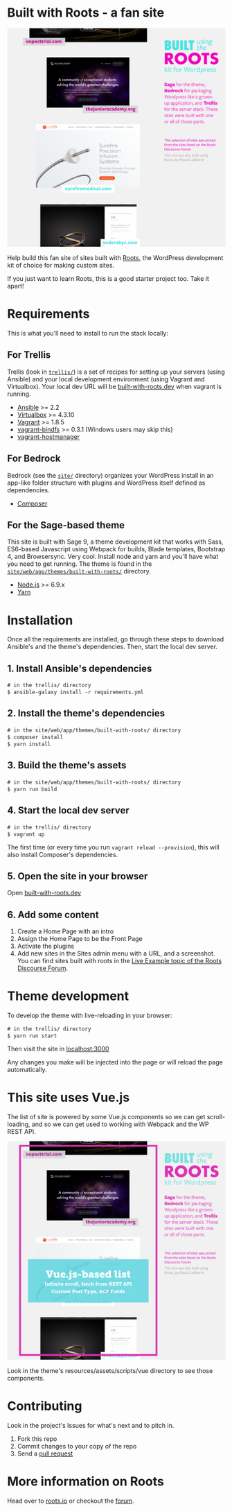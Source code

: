 # Built with Roots - a fan site

![Image of the site](site/web/app/themes/built-with-roots/resources/assets/images/preview.png)

Help build this fan site of sites built with [Roots][roots], the WordPress development kit of choice for making custom sites.

If you just want to learn Roots, this is a good starter project too. Take it apart!


# Requirements

This is what you'll need to install to run the stack locally:

## For Trellis

Trellis (look in [`trellis/`](trellis/)) is a set of recipes for setting up your servers (using Ansible) and your local development environment (using Vagrant and Virtualbox). Your local dev URL will be [built-with-roots.dev][dev] when vagrant is running.

* [Ansible](http://docs.ansible.com/ansible/intro_installation.html#latest-releases-via-pip) >= 2.2
* [Virtualbox](https://www.virtualbox.org/wiki/Downloads) >= 4.3.10
* [Vagrant](https://www.vagrantup.com/downloads.html) >= 1.8.5
* [vagrant-bindfs](https://github.com/gael-ian/vagrant-bindfs#installation) >= 0.3.1 (Windows users may skip this)
* [vagrant-hostmanager](https://github.com/smdahlen/vagrant-hostmanager#installation)

## For Bedrock

Bedrock (see the [`site/`](site/) directory) organizes your WordPress install in an app-like folder structure with plugins and WordPress itself defined as dependencies.

* [Composer]()

## For the Sage-based theme

This site is built with Sage 9, a theme development kit that works with Sass, ES6-based Javascript using Webpack for builds, Blade templates, Bootstrap 4, and Browsersync. Very cool. Install node and yarn and you'll have what you need to get running. The theme is found in the [`site/web/app/themes/built-with-roots/`](site/web/app/themes/built-with-roots/) directory.

* [Node.js](http://nodejs.org/) >= 6.9.x
* [Yarn](https://yarnpkg.com/en/docs/install)

# Installation

Once all the requirements are installed, go through these steps to download Ansible's and the theme's dependencies. Then, start the local dev server.

## 1. Install Ansible's dependencies

```
# in the trellis/ directory
$ ansible-galaxy install -r requirements.yml
```

## 2. Install the theme's dependencies

```
# in the site/web/app/themes/built-with-roots/ directory
$ composer install
$ yarn install
```

## 3. Build the theme's assets

```
# in the site/web/app/themes/built-with-roots/ directory
$ yarn run build
```

## 4. Start the local dev server

```
# in the trellis/ directory
$ vagrant up
```

The first time (or every time you run `vagrant reload --provision`), this will also install Composer's dependencies.

## 5. Open the site in your browser

Open [built-with-roots.dev][dev]

## 6. Add some content

1. Create a Home Page with an intro
2. Assign the Home Page to be the Front Page
3. Activate the plugins
4. Add new sites in the Sites admin menu with a URL, and a screenshot. You can find sites built with roots in the [Live Example topic of the Roots Discourse Forum][live-examples].

# Theme development

To develop the theme with live-reloading in your browser:

```
# in the trellis/ directory
$ yarn run start
```

Then visit the site in [localhost:3000](http://localhost:3000)

Any changes you make will be injected into the page or will reload the page automatically.

# This site uses Vue.js

The list of site is powered by some Vue.js components so we can get scroll-loading, and so we can get used to working with Webpack and the WP REST API.

![Vue.js preview](site/web/app/themes/built-with-roots/resources/assets/images/preview-vue.png)

Look in the theme's resources/assets/scripts/vue directory to see those components.

# Contributing

Look in the project's Issues for what's next and to pitch in.

1. Fork this repo
2. Commit changes to your copy of the repo
3. Send a [pull request](https://help.github.com/articles/about-pull-requests/)

# More information on Roots

Head over to [roots.io][roots] or checkout the [forum][forum].

[roots]: https://roots.io
[forum]: https://discourse.roots.io/
[dev]: http://built-with-roots.dev
[live-examples]: https://discourse.roots.io/t/live-examples/77/

